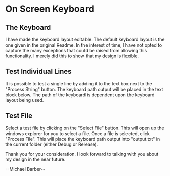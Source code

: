 On Screen Keyboard
==================

The Keyboard
-----------
I have made the keyboard layout editable. The default keyboard layout is the one given in the original Readme. In the interest of time, I have not opted to capture the many exceptions that could be raised from allowing this functionality. I merely did this to show that my design is flexible.

Test Individual Lines
---------------------
It is possible to test a single line by adding it to the text box next to the "Process String" button. The keyboard path output will be placed in the text block below. The path of the keyboard is dependent upon the keyboard layout being used.

Test File
---------
Select a test file by clicking on the "Select File" button. This will open up the windows explorer for you to select a file. Once a file is selected, click "Process File". This will place the keyboard path output into "output.txt" in the current folder (either Debug or Release).

Thank you for your consideration. I look forward to talking with you about my design in the near future.

--Michael Barber--
